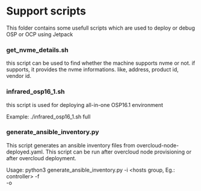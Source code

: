 # Support scripts

This folder contains some usefull scripts which are used to deploy or debug OSP or OCP using Jetpack

### get_nvme_details.sh

this script can be used to find whether the machine supports nvme or not. if supports, it provides the nvme informations. like, address, product id, vendor id.

### infrared_osp16_1.sh

this script is used for deploying all-in-one OSP16.1 environment

Example:
  ./infrared_osp16_1.sh <hostname> full

### generate_ansible_inventory.py

This script generates an ansible inventory files from overcloud-node-deployed.yaml. This script can be run after overcloud node provisioning or after overcloud deployment.

Usage:
  python3 generate_ansible_inventory.py -i <hosts group, Eg.: controller> -f <path to overcloud node deployed file> \
  -o <path to directory to store ansible   inventory file>
